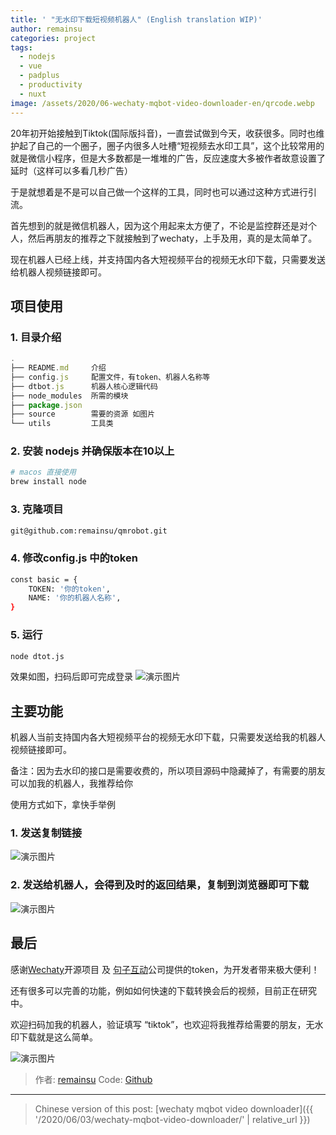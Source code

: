 ```yaml
---
title: ' "无水印下载短视频机器人" (English translation WIP)'
author: remainsu
categories: project
tags:
  - nodejs
  - vue
  - padplus
  - productivity
  - nuxt
image: /assets/2020/06-wechaty-mqbot-video-downloader-en/qrcode.webp 
---
```


20年初开始接触到Tiktok(国际版抖音)，一直尝试做到今天，收获很多。同时也维护起了自己的一个圈子，圈子内很多人吐槽“短视频去水印工具”，这个比较常用的就是微信小程序，但是大多数都是一堆堆的广告，反应速度大多被作者故意设置了延时（这样可以多看几秒广告）

于是就想着是不是可以自己做一个这样的工具，同时也可以通过这种方式进行引流。

首先想到的就是微信机器人，因为这个用起来太方便了，不论是监控群还是对个人，然后再朋友的推荐之下就接触到了wechaty，上手及用，真的是太简单了。

现在机器人已经上线，并支持国内各大短视频平台的视频无水印下载，只需要发送给机器人视频链接即可。

## 项目使用

### 1. 目录介绍

```js
.
├── README.md     介绍
├── config.js     配置文件，有token、机器人名称等
├── dtbot.js      机器人核心逻辑代码
├── node_modules  所需的模块
├── package.json  
├── source        需要的资源 如图片
└── utils         工具类
```

### 2. 安装 nodejs 并确保版本在10以上

```sh
# macos 直接使用
brew install node
```

### 3. 克隆项目

```sh
git@github.com:remainsu/qmrobot.git
```

### 4. 修改config.js 中的token

```sh
const basic = {
    TOKEN: '你的token',
    NAME: '你的机器人名称',
}
```

### 5. 运行

```sh
node dtot.js
```

效果如图，扫码后即可完成登录
![演示图片](/assets/2020/06-wechaty-mqbot-video-downloader-en/denglu1.webp)

## 主要功能

机器人当前支持国内各大短视频平台的视频无水印下载，只需要发送给我的机器人视频链接即可。

备注：因为去水印的接口是需要收费的，所以项目源码中隐藏掉了，有需要的朋友可以加我的机器人，我推荐给你

使用方式如下，拿快手举例

### 1. 发送复制链接

![演示图片](/assets/2020/06-wechaty-mqbot-video-downloader-en/fasong1.webp)

### 2. 发送给机器人，会得到及时的返回结果，复制到浏览器即可下载

![演示图片](/assets/2020/06-wechaty-mqbot-video-downloader-en/wancheng1.webp)

## 最后

感谢[Wechaty](https://wechaty.github.io)开源项目 及 [句子互动](https://www.juzibot.com)公司提供的token，为开发者带来极大便利！

还有很多可以完善的功能，例如如何快速的下载转换会后的视频，目前正在研究中。

欢迎扫码加我的机器人，验证填写 “tiktok”，也欢迎将我推荐给需要的朋友，无水印下载就是这么简单。

![演示图片](/assets/2020/06-wechaty-mqbot-video-downloader-en/ewm1.webp)

> 作者: [remainsu](https://github.com/remainsu)
> Code: [Github](https://github.com/remainsu/qmrobot)

---

> Chinese version of this post: [wechaty mqbot video downloader]({{ '/2020/06/03/wechaty-mqbot-video-downloader/' | relative_url }})
